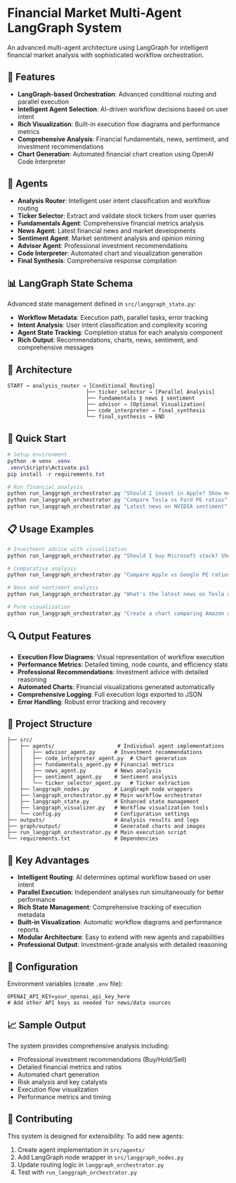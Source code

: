 # Financial Market Multi-Agent LangGraph System

An advanced multi-agent architecture using LangGraph for intelligent financial market analysis with sophisticated workflow orchestration.

## 🚀 Features

- **LangGraph-based Orchestration**: Advanced conditional routing and parallel execution
- **Intelligent Agent Selection**: AI-driven workflow decisions based on user intent
- **Rich Visualization**: Built-in execution flow diagrams and performance metrics
- **Comprehensive Analysis**: Financial fundamentals, news, sentiment, and investment recommendations
- **Chart Generation**: Automated financial chart creation using OpenAI Code Interpreter

## 🤖 Agents

- **Analysis Router**: Intelligent user intent classification and workflow routing
- **Ticker Selector**: Extract and validate stock tickers from user queries
- **Fundamentals Agent**: Comprehensive financial metrics analysis
- **News Agent**: Latest financial news and market developments
- **Sentiment Agent**: Market sentiment analysis and opinion mining
- **Advisor Agent**: Professional investment recommendations
- **Code Interpreter**: Automated chart and visualization generation
- **Final Synthesis**: Comprehensive response compilation

## 📊 LangGraph State Schema

Advanced state management defined in `src/langgraph_state.py`:
- **Workflow Metadata**: Execution path, parallel tasks, error tracking
- **Intent Analysis**: User intent classification and complexity scoring
- **Agent State Tracking**: Completion status for each analysis component
- **Rich Output**: Recommendations, charts, news, sentiment, and comprehensive messages

## 🔧 Architecture

```
START → analysis_router → [Conditional Routing]
                         ├── ticker_selector → [Parallel Analysis]
                         ├── fundamentals ∥ news ∥ sentiment
                         ├── advisor → [Optional Visualization]
                         ├── code_interpreter → final_synthesis
                         └── final_synthesis → END
```

## 🚀 Quick Start

```powershell
# Setup environment
python -m venv .venv
.venv\Scripts\Activate.ps1
pip install -r requirements.txt

# Run financial analysis
python run_langgraph_orchestrator.py "Should I invest in Apple? Show me a chart."
python run_langgraph_orchestrator.py "Compare Tesla vs Ford PE ratios"
python run_langgraph_orchestrator.py "Latest news on NVIDIA sentiment"
```

## 📋 Usage Examples

```bash
# Investment advice with visualization
python run_langgraph_orchestrator.py "Should I buy Microsoft stock? Show me their financials in a chart."

# Comparative analysis
python run_langgraph_orchestrator.py "Compare Apple vs Google PE ratios and show me a chart"

# News and sentiment analysis
python run_langgraph_orchestrator.py "What's the latest news on Tesla and market sentiment?"

# Pure visualization
python run_langgraph_orchestrator.py "Create a chart comparing Amazon and Meta revenue growth"
```

## 🔍 Output Features

- **Execution Flow Diagrams**: Visual representation of workflow execution
- **Performance Metrics**: Detailed timing, node counts, and efficiency stats
- **Professional Recommendations**: Investment advice with detailed reasoning
- **Automated Charts**: Financial visualizations generated automatically
- **Comprehensive Logging**: Full execution logs exported to JSON
- **Error Handling**: Robust error tracking and recovery

## 📁 Project Structure

```
├── src/
│   ├── agents/                    # Individual agent implementations
│   │   ├── advisor_agent.py      # Investment recommendations
│   │   ├── code_interpreter_agent.py  # Chart generation
│   │   ├── fundamentals_agent.py # Financial metrics
│   │   ├── news_agent.py         # News analysis
│   │   ├── sentiment_agent.py    # Sentiment analysis
│   │   └── ticker_selector_agent.py   # Ticker extraction
│   ├── langgraph_nodes.py        # LangGraph node wrappers
│   ├── langgraph_orchestrator.py # Main workflow orchestrator
│   ├── langgraph_state.py        # Enhanced state management
│   ├── langgraph_visualizer.py   # Workflow visualization tools
│   └── config.py                 # Configuration settings
├── outputs/                      # Analysis results and logs
├── graph/output/                 # Generated charts and images
├── run_langgraph_orchestrator.py # Main execution script
└── requirements.txt              # Dependencies
```

## 🎯 Key Advantages

- **Intelligent Routing**: AI determines optimal workflow based on user intent
- **Parallel Execution**: Independent analyses run simultaneously for better performance
- **Rich State Management**: Comprehensive tracking of execution metadata
- **Built-in Visualization**: Automatic workflow diagrams and performance reports
- **Modular Architecture**: Easy to extend with new agents and capabilities
- **Professional Output**: Investment-grade analysis with detailed reasoning

## 🔧 Configuration

Environment variables (create `.env` file):
```
OPENAI_API_KEY=your_openai_api_key_here
# Add other API keys as needed for news/data sources
```

## 📈 Sample Output

The system provides comprehensive analysis including:
- Professional investment recommendations (Buy/Hold/Sell)
- Detailed financial metrics and ratios
- Automated chart generation
- Risk analysis and key catalysts
- Execution flow visualization
- Performance metrics and timing


## 🤝 Contributing

This system is designed for extensibility. To add new agents:
1. Create agent implementation in `src/agents/`
2. Add LangGraph node wrapper in `src/langgraph_nodes.py`
3. Update routing logic in `langgraph_orchestrator.py`
4. Test with `run_langgraph_orchestrator.py`
